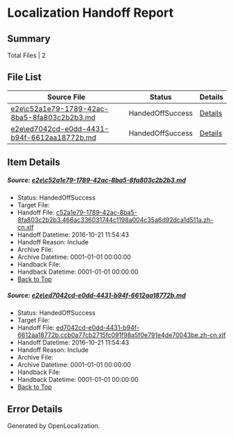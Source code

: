 # <a name='report-top'></a> Localization Handoff Report

## Summary
 Total Files | 2

## File List
 Source File | Status | Details 
 ----------- | ------ | ------- 
 [e2e\c52a1e79-1789-42ac-8ba5-8fa803c2b2b3.md](https://github.com/OpenLocalizationTestOrg/ol-test0/blob/303258a9c8e1b335925ab98b713a23d2b6fa11db/e2e/c52a1e79-1789-42ac-8ba5-8fa803c2b2b3.md) | HandedOffSuccess | [Details](#f2c9fc8cfd79f83f1d2fff1de7b701b5b9c5c54112)
 [e2e\ed7042cd-e0dd-4431-b94f-6612aa18772b.md](https://github.com/OpenLocalizationTestOrg/ol-test0/blob/303258a9c8e1b335925ab98b713a23d2b6fa11db/e2e/ed7042cd-e0dd-4431-b94f-6612aa18772b.md) | HandedOffSuccess | [Details](#c2e4229d12671066091c0f956d5d5bd4133c599414)

## Item Details
##### <a name='f2c9fc8cfd79f83f1d2fff1de7b701b5b9c5c54112'></a> Source: [e2e\c52a1e79-1789-42ac-8ba5-8fa803c2b2b3.md](https://github.com/OpenLocalizationTestOrg/ol-test0/blob/303258a9c8e1b335925ab98b713a23d2b6fa11db/e2e/c52a1e79-1789-42ac-8ba5-8fa803c2b2b3.md)
* Status: HandedOffSuccess
* Target File: 
* Handoff File: [c52a1e79-1789-42ac-8ba5-8fa803c2b2b3.466ac336031744c1198a004c35a6d92dca1d511a.zh-cn.xlf](https://github.com/OpenLocalizationTestOrg/ol-test0-handoff/blob/ba44c1d9d70446a4ed7a03da9c362394a46383da/ol-handoff/OpenLocalizationTestOrg/ol-test0-zhcn/shujia/c52a1e79-1789-42ac-8ba5-8fa803c2b2b3.466ac336031744c1198a004c35a6d92dca1d511a.zh-cn.xlf)
* Handoff Datetime: 2016-10-21 11:54:43
* Handoff Reason: Include
* Archive File: 
* Archive Datetime: 0001-01-01 00:00:00
* Handback File: 
* Handback Datetime: 0001-01-01 00:00:00
* [Back to Top](#report-top)

##### <a name='c2e4229d12671066091c0f956d5d5bd4133c599414'></a> Source: [e2e\ed7042cd-e0dd-4431-b94f-6612aa18772b.md](https://github.com/OpenLocalizationTestOrg/ol-test0/blob/303258a9c8e1b335925ab98b713a23d2b6fa11db/e2e/ed7042cd-e0dd-4431-b94f-6612aa18772b.md)
* Status: HandedOffSuccess
* Target File: 
* Handoff File: [ed7042cd-e0dd-4431-b94f-6612aa18772b.ccb0a77cb2715fc091f98a5f0e791e4de70043be.zh-cn.xlf](https://github.com/OpenLocalizationTestOrg/ol-test0-handoff/blob/ba44c1d9d70446a4ed7a03da9c362394a46383da/ol-handoff/OpenLocalizationTestOrg/ol-test0-zhcn/shujia/ed7042cd-e0dd-4431-b94f-6612aa18772b.ccb0a77cb2715fc091f98a5f0e791e4de70043be.zh-cn.xlf)
* Handoff Datetime: 2016-10-21 11:54:43
* Handoff Reason: Include
* Archive File: 
* Archive Datetime: 0001-01-01 00:00:00
* Handback File: 
* Handback Datetime: 0001-01-01 00:00:00
* [Back to Top](#report-top)


## Error Details

Generated by OpenLocalization.
